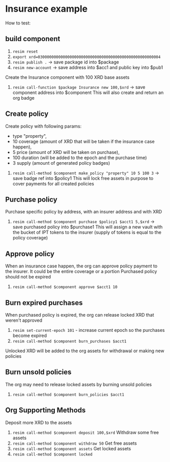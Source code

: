# Insurance example

How to test:

## build component
1. `resim reset`
1. `export xrd=030000000000000000000000000000000000000000000000000004`
1. `resim publish .` -> save package id into $package
1. `resim new-account` -> save address into $acc1 and public key into $pub1

Create the Insurance component with 100 XRD base assets
1. `resim call-function $package Insurance new 100,$xrd` -> save component address into $component
This will also create and return an org badge

## Create policy
Create policy with following params:
- type "property", 
- 10 coverage (amount of XRD that will be taken if the insurance case happen), 
- 5 price (amount of XRD will be taken on purchase), 
- 100 duration (will be added to the epoch and the purchase time)
- 3 supply (amount of generated policy badges)
1. `resim call-method $component make_policy "property" 10 5 100 3` -> save badge ref into $policy1
This will lock free assets in purpose to cover payments for all created policies 

## Purchase policy
Purchase specific policy by address, with an insurer address and with XRD
1. `resim call-method $component purchase $policy1 $acct1 5,$xrd` -> save purchased policy into $purchase1
This will assign a new vault with the bucket of IPT tokens to the insurer (supply of tokens is equal to the policy coverage) 

## Approve policy 
When an insurance case happen, the org can approve policy payment to the insurer.
It could be the entire coverage or a portion
Purchased policy should not be expired
1. `resim call-method $component approve $acct1 10`

## Burn expired purchases
When purchased policy is expired, the org can release locked XRD that weren't approved
1. `resim set-current-epoch 101` - increase current epoch so the purchases become expired
1. `resim call-method $component burn_purchases $acct1`

Unlocked XRD will be added to the org assets for withdrawal or making new policies 

## Burn unsold policies
The org may need to release locked assets by burning unsold policies
1. `resim call-method $component burn_policies $acct1`

## Org Supporting Methods
Deposit more XRD to the assets
1. `resim call-method $component deposit 100,$xrd`
Withdraw some free assets 
1. `resim call-method $component withdraw 50`
Get free assets
1. `resim call-method $component assets`
Get locked assets
1. `resim call-method $component locked`

